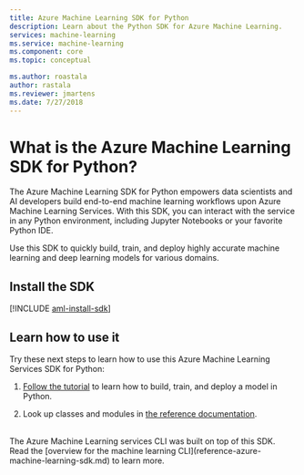 ```yaml
---
title: Azure Machine Learning SDK for Python
description: Learn about the Python SDK for Azure Machine Learning. 
services: machine-learning
ms.service: machine-learning
ms.component: core
ms.topic: conceptual

ms.author: roastala
author: rastala
ms.reviewer: jmartens
ms.date: 7/27/2018
---
```

# What is the Azure Machine Learning SDK for Python?

The Azure Machine Learning SDK for Python empowers data scientists and AI developers build end-to-end machine learning workflows upon Azure Machine Learning Services. With this SDK, you can interact with the service in any Python environment, including Jupyter Notebooks or your favorite Python IDE.

Use this SDK to quickly build, train, and deploy highly accurate machine learning and deep learning models for various domains. 

## Install the SDK

[!INCLUDE [aml-install-sdk](../../../includes/aml-install-sdk.md)]

## Learn how to use it

Try these next steps to learn how to use this Azure Machine Learning Services SDK for Python:

1. [Follow the tutorial](tutorial-build-tutorial-train-models-with-aml.md) to learn how to build, train, and deploy a model in Python.

1. Look up classes and modules in [the reference documentation](https://docs.microsoft.com/python/api/overview/azure-ml-sdk/azure-ml-sdk-overview/).

<br>
The Azure Machine Learning services CLI was built on top of this SDK. Read the [overview for the machine learning CLI](reference-azure-machine-learning-sdk.md) to learn more.